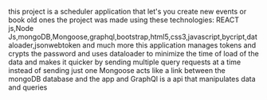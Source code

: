 this project is a scheduler application that let's you create new events or book old ones 
the project was made using these technologies:
REACT js,Node Js,mongoDB,Mongoose,graphql,bootstrap,html5,css3,javascript,bycript,dataloader,jsonwebtoken and much more
this application manages tokens and crypts the password 
and uses dataloader to minimize the time of load of the data and makes it quicker by sending multiple query requests at a time instead of sending just one
Mongoose acts like a link between the mongoDB database and the app
and GraphQl is a api that manipulates data and queries 

